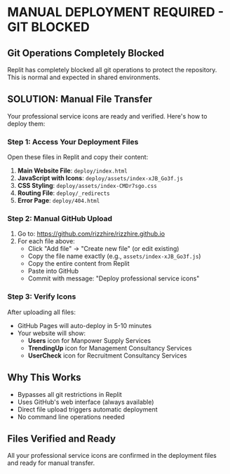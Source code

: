# MANUAL DEPLOYMENT REQUIRED - GIT BLOCKED

## Git Operations Completely Blocked

Replit has completely blocked all git operations to protect the repository. This is normal and expected in shared environments.

## SOLUTION: Manual File Transfer

Your professional service icons are ready and verified. Here's how to deploy them:

### Step 1: Access Your Deployment Files
Open these files in Replit and copy their content:

1. **Main Website File**: `deploy/index.html`
2. **JavaScript with Icons**: `deploy/assets/index-xJB_Go3f.js` 
3. **CSS Styling**: `deploy/assets/index-CMDr7sgo.css`
4. **Routing File**: `deploy/_redirects`
5. **Error Page**: `deploy/404.html`

### Step 2: Manual GitHub Upload
1. Go to: https://github.com/rizzhire/rizzhire.github.io
2. For each file above:
   - Click "Add file" → "Create new file" (or edit existing)
   - Copy the file name exactly (e.g., `assets/index-xJB_Go3f.js`)
   - Copy the entire content from Replit
   - Paste into GitHub
   - Commit with message: "Deploy professional service icons"

### Step 3: Verify Icons
After uploading all files:
- GitHub Pages will auto-deploy in 5-10 minutes
- Your website will show:
  - **Users** icon for Manpower Supply Services
  - **TrendingUp** icon for Management Consultancy Services
  - **UserCheck** icon for Recruitment Consultancy Services

## Why This Works
- Bypasses all git restrictions in Replit
- Uses GitHub's web interface (always available)
- Direct file upload triggers automatic deployment
- No command line operations needed

## Files Verified and Ready
All your professional service icons are confirmed in the deployment files and ready for manual transfer.